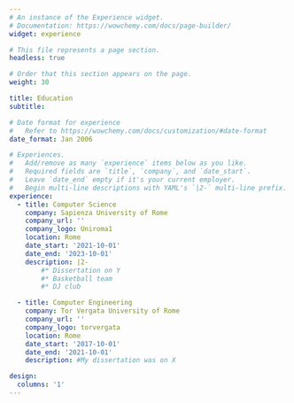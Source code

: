 ```yaml
---
# An instance of the Experience widget.
# Documentation: https://wowchemy.com/docs/page-builder/
widget: experience

# This file represents a page section.
headless: true

# Order that this section appears on the page.
weight: 30

title: Education
subtitle:

# Date format for experience
#   Refer to https://wowchemy.com/docs/customization/#date-format
date_format: Jan 2006

# Experiences.
#   Add/remove as many `experience` items below as you like.
#   Required fields are `title`, `company`, and `date_start`.
#   Leave `date_end` empty if it's your current employer.
#   Begin multi-line descriptions with YAML's `|2-` multi-line prefix.
experience:
  - title: Computer Science
    company: Sapienza University of Rome
    company_url: ''
    company_logo: Uniroma1
    location: Rome
    date_start: '2021-10-01'
    date_end: '2023-10-01'
    description: |2-
        #* Dissertation on Y
        #* Basketball team
        #* DJ club

  - title: Computer Engineering
    company: Tor Vergata University of Rome
    company_url: ''
    company_logo: torvergata
    location: Rome
    date_start: '2017-10-01'
    date_end: '2021-10-01'
    description: #My dissertation was on X

design:
  columns: '1'
---
```

